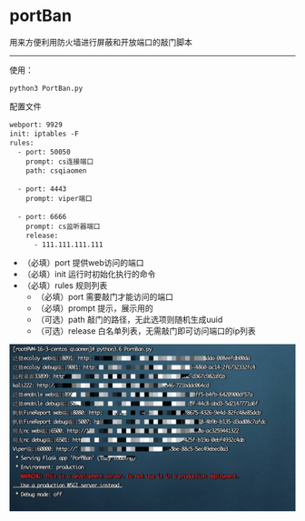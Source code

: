 # portBan
用来方便利用防火墙进行屏蔽和开放端口的敲门脚本

***

使用：

~~~
python3 PortBan.py
~~~



配置文件

~~~
webport: 9929
init: iptables -F
rules:
  - port: 50050
    prompt: cs连接端口
    path: csqiaomen

  - port: 4443
    prompt: viper端口

  - port: 6666
    prompt: cs监听器端口
    release:
      - 111.111.111.111
~~~

* （必填）port	提供web访问的端口
* （必填）init      运行时初始化执行的命令
* （必填）rules   规则列表
  * （必填）port 	  需要敲门才能访问的端口
  * （必填）prompt  提示，展示用的
  * （可选）path       敲门的路径，无此选项则随机生成uuid
  * （可选）release   白名单列表，无需敲门即可访问端口的ip列表

<img src="img.jpg" />

